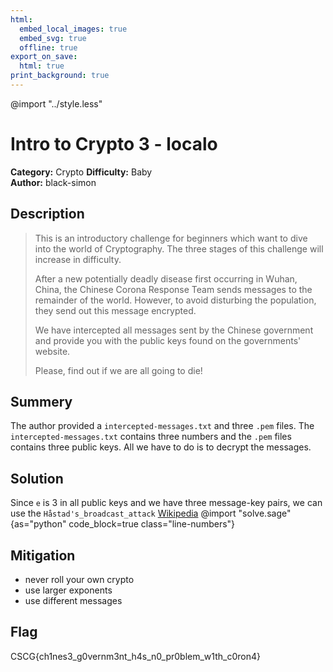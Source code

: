 ```yaml
---
html:
  embed_local_images: true
  embed_svg: true
  offline: true
export_on_save:
  html: true
print_background: true
---
```

@import "../style.less"

# Intro to Crypto 3 - localo


**Category:** Crypto
**Difficulty:** Baby        
**Author:** black-simon

## Description
>This is an introductory challenge for beginners which want to dive into the world of Cryptography. The three stages of this challenge will increase in difficulty.
>
>After a new potentially deadly disease first occurring in Wuhan, China, the Chinese Corona Response Team sends messages to the remainder of the world. However, to avoid disturbing the population, they send out this message encrypted.
>
>We have intercepted all messages sent by the Chinese government and provide you with the public keys found on the governments' website.
>
>Please, find out if we are all going to die!
## Summery
The author provided a `intercepted-messages.txt` and three `.pem` files. 
The `intercepted-messages.txt` contains three numbers and the `.pem` files contains three public keys. All we have to do is to decrypt the messages.

## Solution
Since `e` is 3 in all public keys and we have three message-key pairs, we can use the `Håstad's_broadcast_attack` [Wikipedia](https://en.wikipedia.org/wiki/Coppersmith%27s_attack#H%C3%A5stad%27s_broadcast_attack)
@import "solve.sage" {as="python" code_block=true class="line-numbers"}

## Mitigation
- never roll your own crypto
- use larger exponents
- use different messages

## Flag
CSCG{ch1nes3_g0vernm3nt_h4s_n0_pr0blem_w1th_c0ron4}